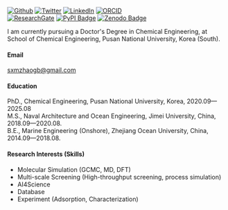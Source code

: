 

[![Github](https://img.shields.io/badge/sxm13-github-blue?logo=github)](https://github.com/sxm13)
[![Twitter](https://img.shields.io/badge/Twitter-@Guobin_Zhao-blue?logo=twitter)](https://twitter.com/Guobin_Zhao)
[![LinkedIn](https://img.shields.io/badge/LinkedIn-guobin--zhao--427818256-blue?logo=linkedin)](https://www.linkedin.com/in/guobin-zhao-427818256)
[![ORCID](https://img.shields.io/badge/ORCID-0000--0002--7728--4211-a6ce39?logo=orcid&logoColor=white)](https://orcid.org/0000-0002-7728-4211)                                                                 
[![ResearchGate](https://img.shields.io/badge/ResearchGate-00CCBB?logo=researchgate&logoColor=white)](https://www.researchgate.net/profile/Zhao-Guobin?ev=hdr_xprf)
[![PyPI Badge](https://img.shields.io/badge/PyPI-Guobin%20Zhao-3775A9?style=flat-square&logo=pypi&logoColor=white)](https://pypi.org/user/q342247760/)
[![Zenodo Badge](https://img.shields.io/badge/Zenodo-Guobin%20Zhao-FF6600?style=flat-square&logo=zenodo&logoColor=white)](https://zenodo.org/search?q=metadata.creators.person_or_org.name%3A%22ZHAO%2C%20GUOBIN%22&l=list&p=1&s=10&sort=bestmatch)                            
                                               
I am currently pursuing a Doctor's Degree in Chemical Engineering, at School of Chemical Engineering, Pusan National University, Korea (South).

#### Email
sxmzhaogb@gmail.com

#### Education
PhD., Chemical Engineering, Pusan National University, Korea, 2020.09—2025.08                             
M.S., Naval Architecture and Ocean Engineering, Jimei University, China, 2018.09—2020.08.                               
B.E., Marine Engineering (Onshore), Zhejiang Ocean University, China, 2014.09—2018.08.                             

#### Research Interests (Skills)
- Molecular Simulation (GCMC, MD, DFT)
- Multi-scale Screening (High-throughput screening, process simulation)
- AI4Science
- Database
- Experiment (Adsorption, Characterization)
